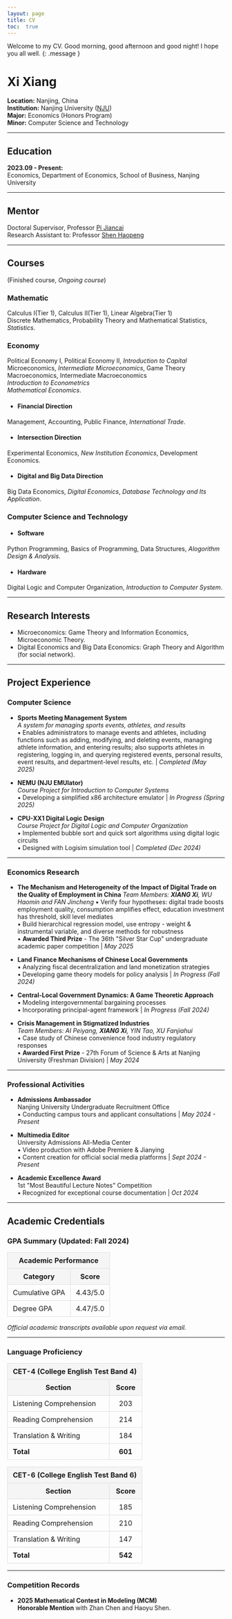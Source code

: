 ```yaml
---
layout: page
title: CV
toc:  true
---
```


Welcome to my CV. Good morning, good afternoon and good night! I hope you all well. 
{: .message }   

# Xi Xiang
**Location:** Nanjing, China  
**Institution:** Nanjing University ([NJU](https://www.nju.edu.cn/))  
**Major:** Economics (Honors Program)  
**Minor:** Computer Science and Technology    
   
---
## Education
**2023.09 - Present:**  
Economics, Department of Economics, School of Business, Nanjing University    
   
---
## Mentor
Doctoral Supervisor, Professor [Pi Jiancai](https://nubs.nju.edu.cn/pjc/list.htm)    
Research Assistant to: Professor [Shen Haopeng](https://nubs.nju.edu.cn/shp%C2%A0/list.htm)    
    
---
## Courses  

 (Finished course, *Ongoing course*)   

### Mathematic     
Calculus Ⅰ(Tier 1), Calculus Ⅱ(Tier 1), Linear Algebra(Tier 1)    
Discrete Mathematics, Probability Theory and Mathematical Statistics, *Statistics*.     
### Economy    
Political Economy Ⅰ, Political Economy Ⅱ, *Introduction to Capital*    
Microeconomics, *Intermediate Microeconomics*, Game Theory    
Macroeconomics, Intermediate Macroeconomics    
*Introduction to Econometrics*     
*Mathematical Economics*.      
* #### Financial Direction    
Management, Accounting, Public Finance, *International Trade*.   
* #### Intersection Direction    
Experimental Economics, *New Institution Economics*, Development Economics.     
* #### Digital and Big Data Direction
Big Data Economics, *Digital Economics*, *Database Technology and Its Application*.    

### Computer Science and Technology       
* #### Software
Python Programming, Basics of Programming, Data Structures, *Alogorithm Design & Analysis*.    
* #### Hardware    
Digital Logic and Computer Organization, *Introduction to Computer System*.       
     
---
## Research Interests
- Microeconomics: Game Theory and Information Economics, Microeconomic Theory.  
- Digital Economics and Big Data Economics: Graph Theory and Algorithm (for social network).
    
---
## Project Experience

### Computer Science


- **Sports Meeting Management System**  
  *A system for managing sports events, athletes, and results*  
  ▪ Enables administrators to manage events and athletes, including functions such as adding, modifying, and deleting events, managing athlete information, and entering results; also supports athletes in registering, logging in, and querying registered events, personal results, event results, and department-level results, etc. | *Completed (May 2025)*
  
- **NEMU (NJU EMUlator)**  
  *Course Project for Introduction to Computer Systems*  
  ▪ Developing a simplified x86 architecture emulator | *In Progress (Spring 2025)*

- **CPU-XX1 Digital Logic Design**  
  *Course Project for Digital Logic and Computer Organization*  
  ▪ Implemented bubble sort and quick sort algorithms using digital logic circuits  
  ▪ Designed with Logisim simulation tool | *Completed (Dec 2024)*

---

### Economics Research
- **The Mechanism and Heterogeneity of the Impact of Digital Trade on the Quality of Employment in China**
    *Team Members: **XIANG Xi**, WU Haomin and FAN Jincheng* 
  ▪ Verify four hypotheses: digital trade boosts employment quality, consumption amplifies effect, education investment has threshold, skill level mediates   
  ▪ Build hierarchical regression model, use entropy - weight & instrumental variable, and diverse methods for robustness   
  ▪ **Awarded Third Prize** - The 36th "Silver Star Cup" undergraduate academic paper competition | *May 2025*

- **Land Finance Mechanisms of Chinese Local Governments**  
  ▪ Analyzing fiscal decentralization and land monetization strategies  
  ▪ Developing game theory models for policy analysis | *In Progress (Fall 2024)*

- **Central-Local Government Dynamics: A Game Theoretic Approach**  
  ▪ Modeling intergovernmental bargaining processes  
  ▪ Incorporating principal-agent framework | *In Progress (Fall 2024)*

- **Crisis Management in Stigmatized Industries**  
  *Team Members: AI Peiyang, **XIANG Xi**, YIN Tao, XU Fanjiahui*  
  ▪ Case study of Chinese convenience food industry regulatory responses  
  ▪ **Awarded First Prize** - 27th Forum of Science & Arts at Nanjing University (Freshman Division) | *May 2024*

---

### Professional Activities
- **Admissions Ambassador**  
  Nanjing University Undergraduate Recruitment Office  
  ▪ Conducting campus tours and applicant consultations | *May 2024 - Present*

- **Multimedia Editor**  
  University Admissions All-Media Center  
  ▪ Video production with Adobe Premiere & Jianying     
  ▪ Content creation for official social media platforms | *Sept 2024 - Present*

- **Academic Excellence Award**  
  1st "Most Beautiful Lecture Notes" Competition  
  ▪ Recognized for exceptional course documentation | *Oct 2024*

---
## Academic Credentials

### GPA Summary (Updated: Fall 2024)
<style>
  .semester-column { text-align: center; }
  /* 新增通用表格样式 */
  table { border-collapse: collapse; margin: 1em 0; }
  th, td { padding: 8px 12px; border: 1px solid #ddd; }
  th { background-color: #f5f5f5; }
</style>

<table>
  <thead>
    <tr>
      <th colspan="2">Academic Performance</th>
    </tr>
    <tr>
      <th>Category</th>
      <th>Score</th>
    </tr>
  </thead>
  <tbody>
    <tr>
      <td>Cumulative GPA</td>
      <td class="semester-column">4.43/5.0</td>
    </tr>
    <tr>
      <td>Degree GPA</td>
      <td class="semester-column">4.47/5.0</td>
    </tr>
  </tbody>
</table>


*Official academic transcripts available upon request via email.*

---

### Language Proficiency

<style>
  .semester-column { text-align: center; }
  table { border-collapse: collapse; margin: 1em 0; }
  th, td { padding: 8px 12px; border: 1px solid #ddd; }
  th { background-color: #f5f5f5; }
</style>

<!-- CET-4 成绩表 -->
<table>
  <thead>
    <tr>
      <th colspan="2">CET-4 (College English Test Band 4)</th>
    </tr>
    <tr>
      <th>Section</th>
      <th>Score</th>
    </tr>
  </thead>
  <tbody>
    <tr>
      <td>Listening Comprehension</td>
      <td class="semester-column">203</td>
    </tr>
    <tr>
      <td>Reading Comprehension</td>
      <td class="semester-column">214</td>
    </tr>
    <tr>
      <td>Translation &amp; Writing</td>
      <td class="semester-column">184</td>
    </tr>
    <tr>
      <td><strong>Total</strong></td>
      <td class="semester-column"><strong>601</strong></td>
    </tr>
  </tbody>
</table>

<!-- CET-6 成绩表 -->
<table>
  <thead>
    <tr>
      <th colspan="2">CET-6 (College English Test Band 6)</th>
    </tr>
    <tr>
      <th>Section</th>
      <th>Score</th>
    </tr>
  </thead>
  <tbody>
    <tr>
      <td>Listening Comprehension</td>
      <td class="semester-column">185</td>
    </tr>
    <tr>
      <td>Reading Comprehension</td>
      <td class="semester-column">210</td>
    </tr>
    <tr>
      <td>Translation &amp; Writing</td>
      <td class="semester-column">147</td>
    </tr>
    <tr>
      <td><strong>Total</strong></td>
      <td class="semester-column"><strong>542</strong></td>
    </tr>
  </tbody>
</table>


---

### Competition Records
- **2025 Mathematical Contest in Modeling (MCM)**  
  **Honorable Mention** with Zhan Chen and Haoyu Shen.
